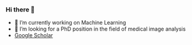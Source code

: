 ### Hi there 👋
- 🔭 I’m currently working on Machine Learning
- 👯 I’m looking for a PhD position in the field of medical image analysis
- [Google Scholar](https://scholar.google.com/citations?user=NXKDovAAAAAJ)
<!--
**gungui98/gungui98** is a ✨ _special_ ✨ repository because its `README.md` (this file) appears on your GitHub profile.

Here are some ideas to get you started:


- 🌱 I’m currently learning ...
- 👯 I’m looking to collaborate on ...
- 🤔 I’m looking for help with ...
- 💬 Ask me about ...
- 📫 How to reach me: ...
- 😄 Pronouns: ...

-->
